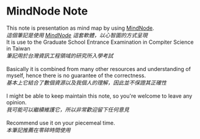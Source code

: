 # MindNode Note
This note is presentation as mind map by using [MindNode](https://mindnode.com/).<br>
*這個筆記是使用 [MindNode](https://mindnode.com/) 這套軟體，以心智圖的方式呈現*<br>
It is use to the Graduate School Entrance Examination in Compiter Science in Taiwan<br>
*筆記用於台灣資訊工程領域的研究所入學考試*<br>
<br>
Basically it is combined from many other resources and understanding of myself, hence there is no guarantee of the correctness.<br>
*基本上它結合了數個資源以及我個人的理解，因此並不保證其正確性*<br>
<br>
I might be able to keep maintain this note, so you're welcome to leave any opinion.<br>
*我可能可以繼續維護它，所以非常歡迎留下任何意見*<br>
<br>
Recommend use it on your piecemeal time.<br>
*本筆記推薦在零碎時間使用*<br>
<br>
